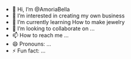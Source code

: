 - 👋 Hi, I’m @AmoriaBella
- 👀 I’m interested in creating my own business          
- 🌱 I’m currently learning How to make jewelry
- 💞️ I’m looking to collaborate on ...
- 📫 How to reach me ...
- 😄 Pronouns: ...
- ⚡ Fun fact: ...

<!---
AmoriaBella/AmoriaBella is a ✨ special ✨ repository because its `README.md` (this file) appears on your GitHub profile.
You can click the Preview link to take a look at your changes.
--->
